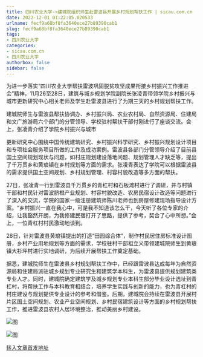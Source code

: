 ```yaml
---
title: 四川农业大学->建城院组织师生赴雷波县开展乡村规划帮扶工作 | sicau.com.cn
date: 2022-12-01 01:22:05.020533
urlname: fecf9a68bf8fa3640ece27b89390cab1
slug: fecf9a68bf8fa3640ece27b89390cab1
tags: 
- 四川农业大学
categories:
- sicau.com.cn
- 四川农业大学
authorbox: false
sidebar: false
---
```

为进一步落实“四川农业大学帮扶雷波巩固脱贫攻坚成果衔接乡村振兴工作推进会”精神，11月26至28日，建筑与城乡规划学院副院长张凌青带领学院乡村振兴与城市更新研究中心相关老师及学生赴雷波县进行了为期三天的乡村规划帮扶工作。

建城院师生与雷波县帮扶协调办、乡村振兴局、农业农村局、自然资源局、住建局和文广旅游局六个部门的分管领导、学校驻村帮扶干部付刚进行了座谈交流。会上，张凌青介绍了学院乡村振兴与城市
<!--more-->
更新研究中心围绕中国传统建筑研究、乡村振兴科学研究、乡村振兴规划设计项目和专项社会服务项目所做的工作及成功案例。雷波县各部门分管领导介绍了目前县国土空间规划现状与问题，如村庄规划建设落地问题、规划管理人才缺乏等，提出了千万贯乡和黄琅镇在乡村规划等方面的需求。张凌青表达了学院可以根据雷波县的需求提供国土空间规划、乡村规划管理、村容村貌改造等多方面的帮扶。

27日，张凌青一行到雷波县千万贯乡的青杠村和石板滩村进行了调研，并与村镇干部和村民针对雷波脐橙产业规划、村容村貌改造、农房民宿设计改造等问题进行了深入的交流，学院的国家一级注册建筑师陈川老师也到房屋修建现场指导设计方案。“乡村振兴一直在我心中，可是我不知道该怎么干，今天听了各位专家的介绍，让我豁然开朗，为我修建民宿打开了思路，提供了参考，契合了心中所想。”会上，一位青杠村村民激动地谈到。

28日，针对雷波县黄琅镇提出的打造“田园综合体”，制作村民居住房标准设计图册，乡村产业用地规划等方面的需求，学校驻村干部祖立义带领建城院师生到黄琅镇大衫坪村进行实地调研，为后续开展帮扶工作奠定基础。

据悉，建城院师生在雷波县乡村规划帮扶工作中，已经跟雷波县达成每年为自然资源局和住建局派驻城乡规划专业研究生和建筑学本科生，为雷波县提供规划建筑类专业人才。同时，建城院确定建筑学及城乡规划专业本科生部分毕业设计选址到青杠村，将帮扶工作与本科教育相结合，培养学生实践与创新的能力，也为青杠村的村庄建设与规划提供专业设计的参考和借鉴。后期，建城院会持续在雷波县开展村片区国土空间规划、农业产业空间规划、乡村民宿建筑设计等方面的乡村规划帮扶工作，推进雷波县农村人居环境整治，推动美丽乡村建设。

![图](https://news.sicau.edu.cn/__local/7/25/8C/D12C5779A615C4918047C036EBB_944CD909_75B80.jpg)

![图](https://news.sicau.edu.cn/__local/7/78/2D/DB3486712C75B15E127934CF932_9BD6332F_5E032.jpg)

[转入文章首发地址](https://news.sicau.edu.cn/info/1078/70412.htm)